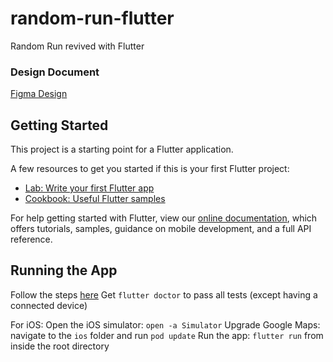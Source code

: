# random-run-flutter

Random Run revived with Flutter

### Design Document

[Figma Design](https://www.figma.com/file/2BBMVqkQdfhjSISrbJwdfO/Random-Run?node-id=0%3A1)

## Getting Started

This project is a starting point for a Flutter application.

A few resources to get you started if this is your first Flutter project:

- [Lab: Write your first Flutter app](https://flutter.dev/docs/get-started/codelab)
- [Cookbook: Useful Flutter samples](https://flutter.dev/docs/cookbook)

For help getting started with Flutter, view our
[online documentation](https://flutter.dev/docs), which offers tutorials,
samples, guidance on mobile development, and a full API reference.

## Running the App

Follow the steps [here](https://flutter.dev/docs/get-started/install)
Get `flutter doctor` to pass all tests (except having a connected device)

For iOS:
Open the iOS simulator: `open -a Simulator`
Upgrade Google Maps: navigate to the `ios` folder and run `pod update`
Run the app: `flutter run` from inside the root directory

